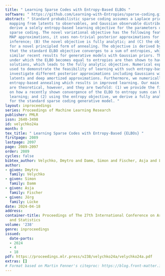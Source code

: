 ```yaml
---
title: " Learning Sparse Codes with Entropy-Based ELBOs "
software: " https://github.com/Learning-with-Entropies/sparse-coding.git "
abstract: " Standard probabilistic sparse coding assumes a Laplace prior, a linear
  mapping from latents to observables, and Gaussian observable distributions. We here
  derive a solely entropy-based learning objective for the parameters of standard
  sparse coding. The novel variational objective has the following features: (A) unlike
  MAP approximations, it uses non-trivial posterior approximations for probabilistic
  inference; (B) the novel objective is fully analytic; and (C) the objective allows
  for a novel principled form of annealing. The objective is derived by first showing
  that the standard ELBO objective converges to a sum of entropies, which matches
  similar recent results for generative models with Gaussian priors. The conditions
  under which the ELBO becomes equal to entropies are then shown to have analytic
  solutions, which leads to the fully analytic objective. Numerical experiments are
  used to demonstrate the feasibility of learning with such entropy-based ELBOs. We
  investigate different posterior approximations including Gaussians with correlated
  latents and deep amortized approximations. Furthermore, we numerically investigate
  entropy-based annealing which results in improved learning. Our main contributions
  are theoretical, however, and they are twofold: (1) we provide the first demonstration
  on how a recently shown convergence of the ELBO to entropy sums can be used for
  learning; and (2) using the entropy objective, we derive a fully analytic ELBO objective
  for the standard sparse coding generative model. "
layout: inproceedings
series: Proceedings of Machine Learning Research
publisher: PMLR
issn: 2640-3498
id: velychko24a
month: 0
tex_title: " Learning Sparse Codes with Entropy-Based {ELBOs} "
firstpage: 2089
lastpage: 2097
page: 2089-2097
order: 2089
cycles: false
bibtex_author: Velychko, Dmytro and Damm, Simon and Fischer, Asja and L\"{u}cke, J\"{o}rg
author:
- given: Dmytro
  family: Velychko
- given: Simon
  family: Damm
- given: Asja
  family: Fischer
- given: Jörg
  family: Lücke
date: 2024-04-18
address:
container-title: Proceedings of The 27th International Conference on Artificial Intelligence
  and Statistics
volume: '238'
genre: inproceedings
issued:
  date-parts:
  - 2024
  - 4
  - 18
pdf: https://proceedings.mlr.press/v238/velychko24a/velychko24a.pdf
extras: []
# Format based on Martin Fenner's citeproc: https://blog.front-matter.io/posts/citeproc-yaml-for-bibliographies/
---
```

